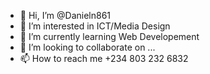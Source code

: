 - 👋 Hi, I’m @Danieln861
- 👀 I’m interested in ICT/Media Design 
- 🌱 I’m currently learning Web Developement
- 💞️ I’m looking to collaborate on ...
- 📫 How to reach me +234 803 232 6832

<!---
Danieln861/Danieln861 is a ✨ special ✨ repository because its `README.md` (this file) appears on your GitHub profile.
You can click the Preview link to take a look at your changes.
--->
